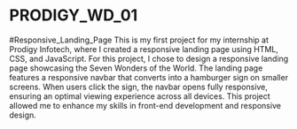 # PRODIGY_WD_01

#Responsive_Landing_Page This is my first project for my internship at Prodigy Infotech, where I created a responsive landing page using HTML, CSS, and JavaScript. For this project, I chose to design a responsive landing page showcasing the Seven Wonders of the World. The landing page features a responsive navbar that converts into a hamburger sign on smaller screens. When users click the sign, the navbar opens fully responsive, ensuring an optimal viewing experience across all devices. This project allowed me to enhance my skills in front-end development and responsive design. 
